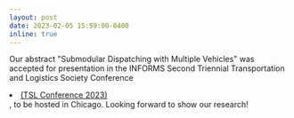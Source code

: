 ```yaml
---
layout: post
date: 2023-02-05 15:59:00-0400
inline: true
---
```


Our abstract "Submodular Dispatching with Multiple Vehicles" was accepted for presentation in the INFORMS Second Triennial Transportation and Logistics Society Conference <li> <a href="https://connect.informs.org/tsl/conferences/tsl-conference316309"> (TSL Conference 2023)</a> </li>, to be hosted in Chicago. Looking forward to show our research!